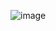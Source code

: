 ![image](https://user-images.githubusercontent.com/68661572/163679313-d188140c-a68b-4437-a524-4907cf8ad8fc.png)
